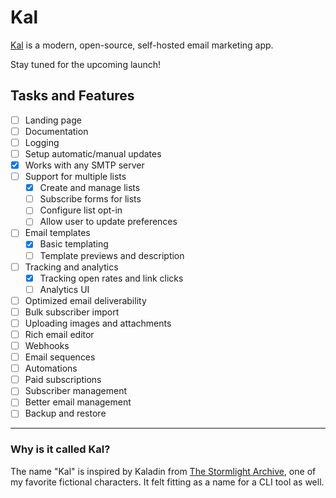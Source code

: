 # Kal

[Kal](https://kal.tanay.xyz) is a modern, open-source, self-hosted email marketing app.

Stay tuned for the upcoming launch!

## Tasks and Features

- [ ] Landing page
- [ ] Documentation
- [ ] Logging
- [ ] Setup automatic/manual updates
- [x] Works with any SMTP server
- [ ] Support for multiple lists
    - [x] Create and manage lists
    - [ ] Subscribe forms for lists
    - [ ] Configure list opt-in
    - [ ] Allow user to update preferences
- [ ] Email templates
    - [x] Basic templating
    - [ ] Template previews and description
- [ ] Tracking and analytics
  - [x] Tracking open rates and link clicks
  - [ ] Analytics UI
- [ ] Optimized email deliverability
- [ ] Bulk subscriber import
- [ ] Uploading images and attachments
- [ ] Rich email editor
- [ ] Webhooks
- [ ] Email sequences
- [ ] Automations
- [ ] Paid subscriptions
- [ ] Subscriber management
- [ ] Better email management
- [ ] Backup and restore

---

### Why is it called Kal?

The name "Kal" is inspired by Kaladin from [The Stormlight Archive](https://www.goodreads.com/series/49075-the-stormlight-archive),
one of my favorite fictional characters. It felt fitting as a name for a CLI tool as well.
